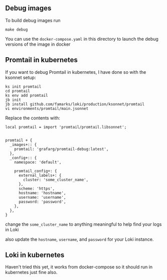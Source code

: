 ## Debug images

To build debug images run

```shell
make debug
```

You can use the `docker-compose.yaml` in this directory to launch the debug versions of the image in docker


## Promtail in kubernetes

If you want to debug Promtail in kubernetes, I have done so with the ksonnet setup:

```shell
ks init promtail
cd promtail
ks env add promtail
jb init
jb install github.com/famarks/loki/production/ksonnet/promtail
vi environments/promtail/main.jsonnet
```

Replace the contents with:

```jsonnet
local promtail = import 'promtail/promtail.libsonnet';


promtail + {
  _images+:: {
    promtail: 'grafarg/promtail-debug:latest',
  },
  _config+:: {
    namespace: 'default',

    promtail_config+: {
      external_labels+: {
        cluster: 'some_cluster_name',
      },
      scheme: 'https',
      hostname: 'hostname',
      username: 'username',
      password: 'password',
    },
  },
}
```

change the `some_cluster_name` to anything meaningful to help find your logs in Loki

also update the `hostname`, `username`, and `password` for your Loki instance.

## Loki in kubernetes

Haven't tried this yet, it works from docker-compose so it should run in kubernetes just fine also.